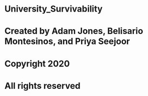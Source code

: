 # University_Survivability
# Created by Adam Jones, Belisario Montesinos, and Priya Seejoor
# Copyright 2020
# All rights reserved
